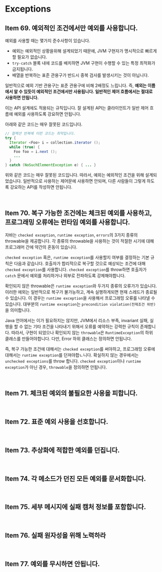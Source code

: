 # Exceptions

## Item 69. 예외적인 조건에서만 예외를 사용합니다.

예외를 사용할 때는 몇가지 준수사항이 있습니다.

- 예외는 예외적인 상황을위해 설계되었기 때문에, JVM 구현자가 명시적으로 빠르게 할 필요가 없습니다.
- `try-catch` 블록 내에 코드를 배치하면 JVM 구현이 수행할 수 있는 특정 최적화가 금지됩니다.
- 배열을 반복하는 표준 관용구가 반드시 중복 검사를 발생시키는 것이 아닙니다.

일반적으로 예외 기반 관용구는 표준 관용구에 비해 2배정도 느립니다. 즉, **예외는 이름에서 알 수 있듯이 예외적인 조건에서만 사용됩니다. 일반적인 제어 흐름에서는 절대로 사용하면 안됩니다.**

이는 API 설계에도 적용되는 규칙입니다. 잘 설계된 API는 클라이언트가 일반 제어 흐름에 예외를 사용하도록 강요하면 안됩니다.

아래와 같은 코드는 매우 잘못된 코드입니다.

```java
// 컬렉션 반복에 이런 코드는 최악입니다.
try {
  Iterator <Foo> i = collection.iterator ();
  while (true) {
    Foo foo = i.next ();
    ...
  }
} catch (NoSuchElementException e) { ... }
```

위와 같은 코드는 매우 잘못된 코드입니다. 따라서, 예외는 예외적인 조건을 위해 설계되었습니다. 일반적으로 사용하는 제어문에 사용하면 안되며, 다른 사람들이 그렇게 하도록 강요하는 API를 작성하면 안됩니다.

<br/>

## Item 70. 복구 가능한 조건에는 체크된 예외를 사용하고, 프로그래밍 오류에는 런타임 예외를 사용합니다.

자바는 `checked exception`, `runtime exception`, `errors`의 3가지 종류의 throwable을 제공합니다. 각 종류의 throwable을 사용하는 것이 적절한 시기에 대해 프로그래머 간에 약간의 혼동이 있습니다.

`checked exception` 혹은, `runtime exception`를 사용할지 여부를 결정하는 기본 규칙은 다음과 같습니다. 호출자가 합리적으로 복구할 것으로 예상되는 조건에 대해 `checked exception`를 사용합니다. `checked exception`를 throw하면 호출자가 `catch` 문에서 예외를 처리하거나 외부로 전파하도록 강제해야합니다.

확인되지 않은 throwable은 `runtime exception`와 두가지 종류의 오류가가 있습니다. 이러한 에외는 일반적으로 복구가 불가능하고, 계속 실행하게되면 현재 스레드가 종료될 수 있습니다. 이 경우는 `runtime exception`을 사용해서 프로그래밍 오류를 나타낼 수 있습니다. 대부분의 `runtime exception`는 `precondition violation(전제조건 위반)`을 의미합니다.

Java 언어에서는 이가 필요하지는 않지만, JVM에서 리소스 부족, invariant 실패, 실행을 할 수 없는 기타 조건을 나타내기 위해서 오류를 예약하는 강력한 규칙이 존재합니다. 따라서, 구현이 되었으나 확인되지 않는 `throwable`은 `RuntimeException`의 하위 클래스를 만들어야합니다. 다만, Error 하위 클래스는 정의하면 안됩니다.

즉, 복구 가능한 조건에 대해서는 `checked exception`를 써야하고, 프로그래밍 오류에 대해서는 `runtime exception`를 던져야합ㄴ니다. 확실하지 않는 경우에서는 `unchecked exceptions`를 throw 합니다. `checked exception`이나 `runtime exception`가 아닌 경우, `throwable`을 정의하면 안됩니다.

<br/>

## Item 71. 체크된 예외의 불필요한 사용을 피합니다.

<br/>

## Item 72. 표준 예외 사용을 선호합니다.

<br/>

## Item 73. 추상화에 적합한 예외를 던집니다.

<br/>

## Item 74. 각 메소드가 던진 모든 예외를 문서화합니다.

<br/>

## Item 75. 세부 메시지에 실패 캠처 정보를 포함합니다.

<br/>

## Item 76. 실패 원자성을 위해 노력하라

<br/>

## Item 77. 예외를 무시하면 안됩니다.
